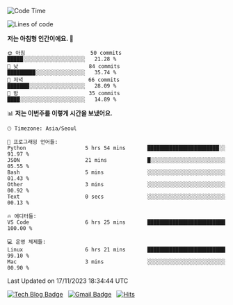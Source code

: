 <!-- ### Hi there 👋 -->

<!--
**dnchoi/dnchoi** is a ✨ _special_ ✨ repository because its `README.md` (this file) appears on your GitHub profile.

Here are some ideas to get you started:

- 🔭 I’m currently working on ...
- 🌱 I’m currently learning ...
- 👯 I’m looking to collaborate on ...
- 🤔 I’m looking for help with ...
- 💬 Ask me about ...
- 📫 How to reach me: ...
- 😄 Pronouns: ...
- ⚡ Fun fact: ...
-->

<!--START_SECTION:waka-->
![Code Time](http://img.shields.io/badge/Code%20Time-901%20hrs%208%20mins-blue)

![Lines of code](https://img.shields.io/badge/%EC%A0%80%EB%8A%94%20%EC%97%AC%ED%83%9C%EA%B9%8C%EC%A7%80%20-345.9%20thousand%20%EC%A4%84%EC%9D%98%20%EC%BD%94%EB%93%9C%EB%A5%BC%20%EC%9E%91%EC%84%B1%ED%96%88%EC%96%B4%EC%9A%94.-blue)

**저는 아침형 인간이에요. 🐤** 

```text
🌞 아침                     50 commits          █████░░░░░░░░░░░░░░░░░░░░   21.28 % 
🌆 낮　                     84 commits          █████████░░░░░░░░░░░░░░░░   35.74 % 
🌃 저녁                     66 commits          ███████░░░░░░░░░░░░░░░░░░   28.09 % 
🌙 밤　                     35 commits          ████░░░░░░░░░░░░░░░░░░░░░   14.89 % 
```


📊 **저는 이번주를 이렇게 시간을 보냈어요.** 

```text
🕑︎ Timezone: Asia/Seoul

💬 프로그래밍 언어들: 
Python                   5 hrs 54 mins       ███████████████████████░░   91.97 % 
JSON                     21 mins             █░░░░░░░░░░░░░░░░░░░░░░░░   05.55 % 
Bash                     5 mins              ░░░░░░░░░░░░░░░░░░░░░░░░░   01.43 % 
Other                    3 mins              ░░░░░░░░░░░░░░░░░░░░░░░░░   00.92 % 
Text                     0 secs              ░░░░░░░░░░░░░░░░░░░░░░░░░   00.13 % 

🔥 에디터들: 
VS Code                  6 hrs 25 mins       █████████████████████████   100.00 % 

💻 운영 체제들: 
Linux                    6 hrs 21 mins       █████████████████████████   99.10 % 
Mac                      3 mins              ░░░░░░░░░░░░░░░░░░░░░░░░░   00.90 % 
```


 Last Updated on 17/11/2023 18:34:44 UTC
<!--END_SECTION:waka-->


[![Tech Blog Badge](http://img.shields.io/badge/-Tech%20blog-black?style=flat-square&logo=github&link=https://zzsza.github.io/)](https://dnchoi.github.io/)
&nbsp;
[![Gmail Badge](https://img.shields.io/badge/Gmail-d14836?style=flat-square&logo=Gmail&logoColor=white&link=mailto:snugyun01@gmail.com)](mailto:dongnyeokc@gmail.com)
&nbsp;
[![Hits](https://hits.seeyoufarm.com/api/count/incr/badge.svg?url=https%3A%2F%2Fgithub.com%2Fgjbae1212%2Fhit-counter&count_bg=%233D7CC8&title_bg=%23555555&icon=&icon_color=%23E7E7E7&title=hits&edge_flat=false)](https://hits.seeyoufarm.com)
<!-- 
![Anurag's github stats](https://github-readme-stats.vercel.app/api?username=dnchoi&show_icons=true&theme=tokyonight)
&nbsp;
![Top Langs](https://github-readme-stats.vercel.app/api/top-langs/?username=dnchoi&layout=compact&theme=tokyonight)
 -->
<div align='center'>
